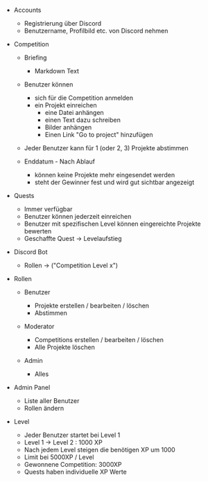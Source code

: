 * Accounts
    * Registrierung über Discord
    * Benutzername, Profilbild etc. von Discord nehmen

* Competition
    * Briefing
        * Markdown Text

    * Benutzer können
        * sich für die Competition anmelden
        * ein Projekt einreichen
            * eine Datei anhängen
            * einen Text dazu schreiben
            * Bilder anhängen
            * Einen Link "Go to project" hinzufügen

    * Jeder Benutzer kann für 1 (oder 2, 3) Projekte abstimmen
    
    * Enddatum - Nach Ablauf
        * können keine Projekte mehr eingesendet werden
        * steht der Gewinner fest und wird gut sichtbar angezeigt

* Quests
    * Immer verfügbar
    * Benutzer können jederzeit einreichen
    * Benutzer mit spezifischen Level können eingereichte Projekte bewerten
    * Geschaffte Quest -> Levelaufstieg

* Discord Bot
    * Rollen -> ("Competition Level x")

* Rollen
    * Benutzer
        * Projekte erstellen / bearbeiten / löschen
        * Abstimmen

    * Moderator
        * Competitions erstellen / bearbeiten / löschen
        * Alle Projekte löschen

    * Admin
        * Alles

* Admin Panel
    * Liste aller Benutzer
    * Rollen ändern

* Level
    * Jeder Benutzer startet bei Level 1
    * Level 1 -> Level 2 : 1000 XP
    * Nach jedem Level steigen die benötigen XP um 1000
    * Limit bei 5000XP / Level
    * Gewonnene Competition: 3000XP
    * Quests haben individuelle XP Werte